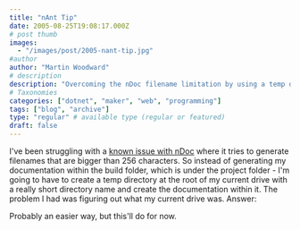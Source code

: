 ```yaml
---
title: "nAnt Tip"
date: 2005-08-25T19:08:17.000Z
# post thumb
images:
  - "/images/post/2005-nant-tip.jpg"
#author
author: "Martin Woodward"
# description
description: "Overcoming the nDoc filename limitation by using a temp directory at the root of my drive for smoother documentation generation."
# Taxonomies
categories: ["dotnet", "maker", "web", "programming"]
tags: ["blog", "archive"]
type: "regular" # available type (regular or featured)
draft: false
---
```


I've been struggling with a [known issue with nDoc](http://ndoc.sourceforge.net/content/knownissues.htm) where it tries to generate filenames that are bigger than 256 characters. So instead of generating my documentation within the build folder, which is under the project folder - I'm going to have to create a temp directory at the root of my current drive with a really short directory name and create the documentation within it. The problem I had was figuring out what my current drive was. Answer:

<echo message="${[directory::get-directory-root](http://nant.sourceforge.net/release/0.85-rc3/help/functions/directory.get-directory-root.html)('.')}" />

Probably an easier way, but this'll do for now.
